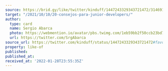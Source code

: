 ```yaml
---
source: https://brid.gy/like/twitter/kinduff/1447243329343721472/314691580
target: "/2021/10/10/20-consejos-para-junior-developers/"
author:
  type: card
  name: Sergio Abarca
  photo: https://webmention.io/avatar/pbs.twimg.com/1eb59bb2f50ccb23bd7e2ca0177a9410a2601eaacfeb2be99623af2ef014912d.jpg
  url: https://twitter.com/SrgAbarca
source_url: https://twitter.com/kinduff/status/1447243329343721472#favorited-by-314691580
property: like-of
published: 
published_at: 
received_at: '2022-01-28T23:55:35Z'
---
```


